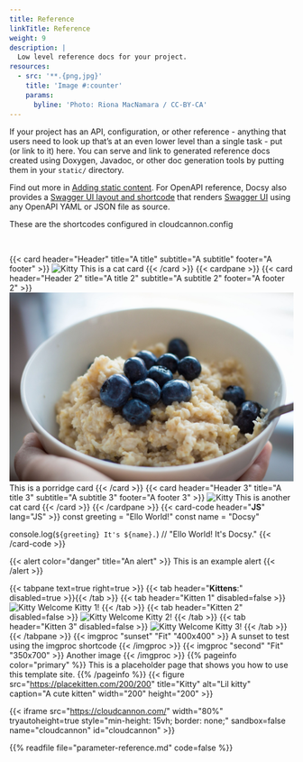 ```yaml
---
title: Reference
linkTitle: Reference
weight: 9
description: |
  Low level reference docs for your project.
resources:
  - src: '**.{png,jpg}'
    title: 'Image #:counter'
    params:
      byline: 'Photo: Riona MacNamara / CC-BY-CA'
---
```

If your project has an API, configuration, or other reference - anything that users need to look up that’s at an even lower level than a single task - put (or link to it) here. You can serve and link to generated reference docs created using Doxygen, Javadoc, or other doc generation tools by putting them in your `static/` directory.

Find out more in [Adding static content](https://docsy.dev/docs/adding-content/content/#adding-static-content). For OpenAPI reference, Docsy also provides a [Swagger UI layout and shortcode](https://www.docsy.dev/docs/adding-content/shortcodes/#swaggerui) that renders [Swagger UI](https://swagger.io/tools/swagger-ui/) using any OpenAPI YAML or JSON file as source.

These are the shortcodes configured in cloudcannon.config

&nbsp;

{{< card header="Header" title="A title" subtitle="A subtitle" footer="A footer" >}}
  <img src="https://placekitten.com/350/400" alt="Kitty" />
  This is a cat card
{{< /card >}}
{{< cardpane >}}
{{< card header="Header 2" title="A title 2" subtitle="A subtitle 2" footer="A footer 2" >}}
  ![porridge](second-image.jpg) <br>
  This is a porridge card
{{< /card >}}
{{< card header="Header 3" title="A title 3" subtitle="A subtitle 3" footer="A footer 3" >}}
  <img src="https://placekitten.com/450/400" alt="Kitty" />
  This is another cat card
{{< /card >}}
{{< /cardpane >}}
{{< card-code header="**JS**" lang="JS" >}}
  const greeting = "Ello World!"
  const name = "Docsy"

  console.log(`${greeting} It's ${name}.`) // "Ello World! It's Docsy."
{{< /card-code >}}

{{< alert color="danger" title="An alert" >}}
  This is an example alert
{{< /alert >}}

{{< tabpane text=true right=true >}}
  {{< tab header="**Kittens**:" disabled=true >}}{{< /tab >}}
  {{< tab header="Kitten 1" disabled=false >}}
    <img src="https://placekitten.com/500/500" alt="Kitty" />
    Welcome Kitty 1!
  {{< /tab >}}
  {{< tab header="Kitten 2" disabled=false >}}
    <img src="https://placekitten.com/500/450" alt="Kitty" />
    Welcome Kitty 2!
  {{< /tab >}}
  {{< tab header="Kitten 3" disabled=false >}}
    <img src="https://placekitten.com/500/400" alt="Kitty" />
    Welcome Kitty 3!
  {{< /tab >}}
{{< /tabpane >}}
{{< imgproc "sunset" "Fit" "400x400" >}}
  A sunset to test using the imgproc shortcode
{{< /imgproc >}}
{{< imgproc "second" "Fit" "350x700" >}}
  Another image
{{< /imgproc >}}
{{% pageinfo color="primary" %}}
  This is a placeholder page that shows you how to use this template site.
{{% /pageinfo %}}
{{< figure src="https://placekitten.com/200/200" title="Kitty" alt="Lil kitty" caption="A cute kitten" width="200" height="200" >}}

{{< iframe src="https://cloudcannon.com/" width="80%" tryautoheight=true style="min-height: 15vh; border: none;" sandbox=false name="cloudcannon" id="cloudcannon" >}}

{{% readfile file="parameter-reference.md" code=false %}}
